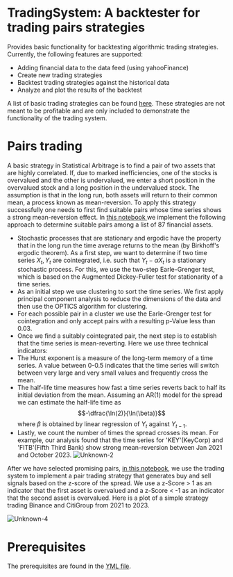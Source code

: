 # TradingSystem: A backtester for trading pairs strategies

Provides basic functionality for backtesting algorithmic trading strategies.
Currently, the following features are supported:
* Adding financial data to the data feed (using yahooFinance)
* Create new trading strategies
* Backtest trading strategies against the historical data
* Analyze and plot the results of the backtest


A list of basic trading strategies can be found [here](TradingSystem/Examples.ipynb). These strategies are not meant to be profitable and are only included to demonstrate the functionality of the trading system.

# Pairs trading
A basic strategy in Statistical Arbitrage is to find a pair of two assets that are highly correlated. If, due to marked inefficiencies, one of the stocks is overvalued and the other is undervalued, we enter a short position in the overvalued stock and a long position in the undervalued stock. The assumption is that in the long run, both assets will return to their common mean, a process known as mean-reversion. To apply this strategy successfully one needs to first find suitable pairs whose time series shows a strong mean-reversion effect.
In [this notebook ](TradingSystem/PairsSelection.ipynb) we implement the following approach to determine suitable pairs among a list of 87 financial assets.
- Stochastic processes that are stationary and ergodic have the property that in the long run the time average returns to the mean (by Birkhoff's ergodic theorem). As a first step, we want to determine if two time series $X_t, Y_t$ are cointegrated, i.e. such that $Y_t -\alpha X_t$ is a stationary stochastic process. For this, we use the two-step Earle-Grenger test, which is based on the Augmented Dickey-Fuller test for stationarity of a time series.
- As an initial step we  use clustering to sort the time series. We first apply principal component analysis to reduce the dimensions of the data and then use the OPTICS algorithm for clustering.
- For each possible pair in a cluster we use the Earle-Grenger test for cointegration and only accept pairs with a resulting p-Value less than $0.03$.
- Once we find a suitably cointegrated pair, the next step is to establish that the time series is mean-reverting. Here we use three technical indicators:
- The Hurst exponent is a measure of the long-term memory of a time series. A value between 0-0.5 indicates that the time series will switch between very large and very small values and frequently cross the mean.
- The half-life time measures how fast a time series reverts back to half its initial deviation from the mean. Assuming an AR(1) model for the spread we can estimate the half-life time as 
$$-\dfrac{\ln(2)}{\ln(\beta)}$$
where $\beta$ is obtained by linear regression of $Y_t$ against $Y_{t-1}$.
- Lastly, we count the number of times the spread crosses its mean.
For example, our analysis found that the time series for 'KEY'(KeyCorp) and 'FITB'(Fifth Third Bank) show strong mean-reversion between Jan 2021 and October 2023.
![Unknown-2](https://github.com/FrederikBenirschke/BasicTradingSystem/assets/133478072/191ac842-819a-4552-9c4a-a99931ae9670)


After we have selected promising pairs, [in this notebook](TradingSystem/TradingPairsExample.ipynb), we use the trading system to implement a pair trading strategy
that generates buy and sell signals based on the z-score of the spread. We use a z-Score > 1 as an indicator that the first asset is overvalued and a z-Score < -1 as an indicator that the second asset is overvalued.
Here is a plot of a simple strategy trading Binance and CitiGroup from 2021 to 2023.

![Unknown-4](https://github.com/FrederikBenirschke/BasicTradingSystem/assets/133478072/413490e9-dadc-4745-8255-da8387025cf5)



# Prerequisites 
The prerequisites are found in the [YML file](basic_trading_sytem.conda.yml).








  
